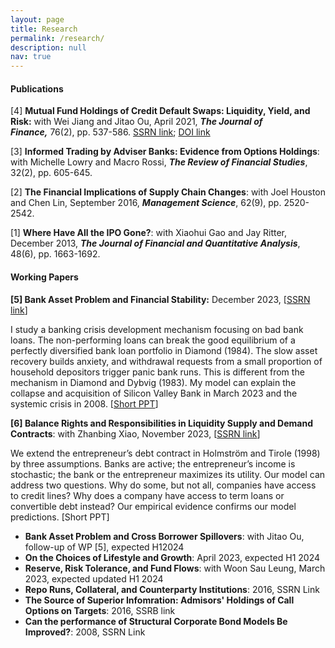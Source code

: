 ```yaml
---
layout: page
title: Research
permalink: /research/
description: null
nav: true
---
```

#### P﻿ublications

\[﻿4] **Mutual Fund Holdings of Credit Default Swaps: Liquidity, Yield, and Risk:** with Wei Jiang and Jitao Ou, April 2021, ***The Journal of Finance,*** 76(2), pp. 537-586.  [SSRN link](https://papers.ssrn.com/sol3/papers.cfm?abstract_id=2549996); [DOI link](https://onlinelibrary.wiley.com/doi/10.1111/jofi.12996)

\[﻿3] **Informed Trading by Adviser Banks: Evidence from Options Holdings**: with Michelle Lowry and Macro Rossi, ***The Review of Financial Studies***, 32(2), pp. 605-645.

\[﻿2] **The Financial Implications of Supply Chain Changes**: with Joel Houston and Chen Lin, September 2016, ***Management Science***, 62(9), pp. 2520-2542.

\[﻿1] **Where Have All the IPO Gone?**: with Xiaohui Gao and Jay Ritter, December 2013, ***The Journal of Financial and Quantitative Analysis***, 48(6), pp. 1663-1692.

#### Working Papers

**\[5] Bank Asset Problem and Financial Stability:** December 2023, [[SSRN link](https://papers.ssrn.com/sol3/papers.cfm?abstract_id=4649359)]

I study a banking crisis development mechanism focusing on bad bank loans. The non-performing loans can break the good equilibrium of a perfectly diversified bank loan portfolio in Diamond (1984). The slow asset recovery builds anxiety, and withdrawal requests from a small proportion of household depositors trigger panic bank runs.  This is different from the mechanism in Diamond and Dybvig (1983). My model can explain the collapse and acquisition of Silicon Valley Bank in March 2023 and the systemic crisis in 2008. [[Short PPT](https://www.dropbox.com/scl/fi/0d0k94sac9psjogyjxpnw/Banks_pres.pdf?rlkey=0cjopbjvq4o78ubn8fx8lbbke&dl=0)]

**\[6] B﻿alance Rights and Responsibilities in Liquidity Supply and Demand Contracts**: with Zhanbing Xiao, November 2023, [](https://papers.ssrn.com/sol3/papers.cfm?abstract_id=4649372)[[SSRN link](https://papers.ssrn.com/sol3/papers.cfm?abstract_id=4649372)]

We extend the entrepreneur’s debt contract in Holmström and Tirole (1998) by three assumptions. Banks are active; the entrepreneur’s income is stochastic; the bank or the entrepreneur maximizes its utility. Our model can address two questions. Why do some, but not all, companies have access to credit lines? Why does a company have access to term loans or convertible debt instead? Our empirical evidence confirms our model predictions. \[Short PPT]

* **B﻿ank Asset Problem and Cross Borrower Spillovers**: with Jitao Ou, follow-up of WP \[5], expected H12024
* **O﻿n the Choices of Lifestyle and Growth**: April 2023, expected H1 2024
* **R﻿eserve, Risk Tolerance, and Fund Flows**: with Woon Sau Leung, March 2023, expected updated H1 2024
* **R﻿epo Runs, Collateral, and Counterparty Institutions**: 2016, SSRN Link
* **T﻿he Source of Superior Infomration: Admisors' Holdings of Call Options on Targets**: 2016, SSRB link
* **C﻿an the performance of Structural Corporate Bond Models Be Improved?**: 2008, SSRN Link

<br/>